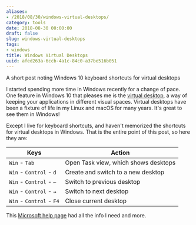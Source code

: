 ```yaml
---
aliases:
- /2018/08/30/windows-virtual-desktops/
category: tools
date: 2018-08-30 00:00:00
draft: false
slug: windows-virtual-desktops
tags:
- windows
title: Windows Virtual Desktops
uuid: afed263a-6ccb-4a1c-84c0-a37be516b051
---
```


A short post noting Windows 10 keyboard shortcuts for virtual desktops
<!--more-->

I started spending more time in Windows recently for a change of pace. One feature in Windows 10 that pleases me is the [virtual desktop][], a way of keeping your applications in different visual spaces. Virtual desktops have been a fixture of life in my Linux and macOS for many years. It's great to see them in Windows!

[virtual desktop]: https://en.wikipedia.org/wiki/Virtual_desktop

Except I live for keyboard shortcuts, and haven't memorized the shortcuts for virtual desktops in Windows. That is the entire point of this post, so here they are:

Keys                     | Action
-------------------------|--------------------------------------
`Win` - `Tab`            | Open Task view, which shows desktops
`Win` - `Control` - `d`  | Create and switch to a new desktop
`Win` - `Control` - `←`  | Switch to previous desktop
`Win` - `Control` - `→`  | Switch to next desktop
`Win` - `Control` - `F4` | Close current desktop

This [Microsoft help page][] had all the info I need and more.

[Microsoft help page]:https://support.microsoft.com/en-us/help/12445/windows-keyboard-shortcuts